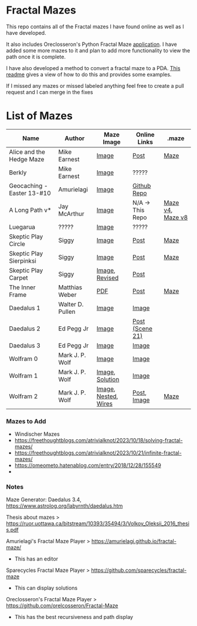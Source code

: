 # Fractal Mazes

This repo contains all of the Fractal mazes I have found online as well as I have developed.

It also includes Oreclosseron's Python Fractal Maze [application](./Orelcosseron_Fractal_Maze/README.md).
I have added some more mazes to it and plan to add more functionality to view the path once it is complete.

I have also developed a method to convert a fractal maze to a PDA.
[This readme](./Fractal_Maze_to_PDA/Fractal_Maze_to_PDA.md) gives a view of how to do this and provides some examples.

If I missed any mazes or missed labeled anything feel free to create a pull request and I can merge in the fixes

# List of Mazes

| Name                       | Author           | Maze Image                                                                                                                         | Online Links                                                                                                      | .maze                                                                                                                                                                    |
|----------------------------|------------------|------------------------------------------------------------------------------------------------------------------------------------|-------------------------------------------------------------------------------------------------------------------|--------------------------------------------------------------------------------------------------------------------------------------------------------------------------|
| Alice and the Hedge Maze   | Mike Earnest     | [Image](./Maze_Images/Alice_and_the_Hedge_Maze.png)                                                                                | [Post](https://puzzling.stackexchange.com/questions/37675/alice-and-the-fractal-hedge-maze)                       | [Maze](./Orelcosseron_Fractal_Maze/mazes/1_-_alice_in_wonderland.maze)                                                                                                   |
| Berkly                     | Mike Earnest     | [Image](./Maze_Images/Berkly.jpg)                                                                                                  | ?????                                                                                                             |                                                                                                                                                                          |
| Geocaching - Easter 13-#10 | Amurielagi       | [Image](./Maze_Images/Geocaching_Easter_13-#10.png)                                                                                | [Github Repo](https://github.com/amurielagi/fractal-maze)                                                         |                                                                                                                                                                          |
| A Long Path v*             | Jay McArthur     | [Image](./Maze_Images/Jay_McArthur_-_A_Long_Path_v6.png)                                                                           | N/A -> This Repo                                                                                                  | [Maze v4](./Orelcosseron_Fractal_Maze/mazes/5_-_Jay_McArthur_-_A_Long_Path_v4.maze), [Maze v8](./Orelcosseron_Fractal_Maze/mazes/6_-_Jay_McArthur_-_A_Long_Path_v8.maze) |
| Luegarua                   | ?????            | [Image](./Maze_Images/Luegarua.webp)                                                                                               | ?????                                                                                                             |                                                                                                                                                                          |
| Skeptic Play Circle        | Siggy            | [Image](./Maze_Images/Skeptic_Play_1.jpg)                                                                                          | [Post](https://skepticsplay.blogspot.com/2010/10/fractal-maze.html)                                               | [Maze](./Orelcosseron_Fractal_Maze/mazes/4_-_square.maze)                                                                                                                |
| Skeptic Play Sierpinksi    | Siggy            | [Image](./Maze_Images/Skeptic_Play_2.jpg)                                                                                          | [Post](https://skepticsplay.blogspot.com/2014/02/fractal-maze-2-sierpinski-paths.html)                            | [Maze](./Orelcosseron_Fractal_Maze/mazes/2_-_sierpinski.maze)                                                                                                            |
| Skeptic Play Carpet        | Siggy            | [Image](./Maze_Images/Skeptic_Play_3.png), [Revised](./Maze_Images/Skeptic_Play_3_Alt.png)                                         | [Post](http://skepticsplay.blogspot.com/2014/06/fractal-maze-3-walls-and-carpets.html)                            |                                                                                                                                                                          |
| The Inner Frame            | Matthias Weber   | [PDF](./Maze_Images/The_Inner_Frame.pdf)                                                                                           | [Post](https://theinnerframe.org/2021/01/29/fractal-maze/)                                                        | [Maze](./Orelcosseron_Fractal_Maze/mazes/7_-_Matthias_Weber_-_Fractal_Maze.maze)                                                                                         |
| Daedalus 1                 | Walter D. Pullen | [Image](./Maze_Images/Daedalus_1.gif)                                                                                              | [Image](https://www.astrolog.org/labyrnth/maze/fractal2.gif)                                                      |                                                                                                                                                                          |
| Daedalus 2                 | Ed Pegg Jr       | [Image](./Maze_Images/Daedalus_2.jpg)                                                                                              | [Post (Scene 21)](http://numb3rs.wolfram.com/406/)                                                                |                                                                                                                                                                          |
| Daedalus 3                 | Ed Pegg Jr       | [Image](./Maze_Images/Daedalus_3.gif)                                                                                              | [Image](http://www.mathpuzzle.com/DaedRecursive.gif)                                                              |                                                                                                                                                                          |
| Wolfram 0                  | Mark J. P. Wolf  | [Image](./Maze_Images/Wolfram_0.jpg)                                                                                               | [Image](http://www.mathpuzzle.com/FractalMazeSimple.gif)                                                          |                                                                                                                                                                          |
| Wolfram 1                  | Mark J. P. Wolf  | [Image](./Maze_Images/Wolfram_1.gif), [Solution](./Maze_Images/Wolfram_1_-_Solution.jpg)                                           | [Image](http://www.mathpuzzle.com/FractalMaze.gif)                                                                |                                                                                                                                                                          |
| Wolfram 2                  | Mark J. P. Wolf  | [Image](./Maze_Images/Wolfram_2.jpg), [Nested](./Maze_Images/Wolfram_2_-_Nested.png), [Wires](./Maze_Images/Wolfram_2_-_Wires.png) | [Post](https://maa.org/editorial/mathgames/mathgames_11_24_03.html), [Image](https://i.stack.imgur.com/fTl1w.gif) | [Maze](./Orelcosseron_Fractal_Maze/mazes/3_-_microchip.maze)                                                                                                             |

### Mazes to Add

- Windischer Mazes 
- https://freethoughtblogs.com/atrivialknot/2023/10/18/solving-fractal-mazes/
- https://freethoughtblogs.com/atrivialknot/2023/10/21/infinite-fractal-mazes/
- https://omeometo.hatenablog.com/entry/2018/12/28/155549
- 

### Notes

Maze Generator: Daedalus 3.4, https://www.astrolog.org/labyrnth/daedalus.htm

Thesis about mazes > https://ruor.uottawa.ca/bitstream/10393/35494/3/Volkov_Oleksii_2016_thesis.pdf

Amurielagi's Fractal Maze Player > https://amurielagi.github.io/fractal-maze/
- This has an editor

Sparecycles Fractal Maze Player > https://github.com/sparecycles/fractal-maze
- This can display solutions

Oreclosseron's Fractal Maze Player > https://github.com/orelcosseron/Fractal-Maze
- This has the best recursiveness and path display
